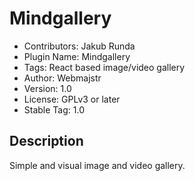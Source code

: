 # Mindgallery

- Contributors: Jakub Runda
- Plugin Name: Mindgallery
- Tags: React based image/video gallery
- Author: Webmajstr
- Version: 1.0
- License: GPLv3 or later
- Stable Tag: 1.0

## Description

Simple and visual image and video gallery.
